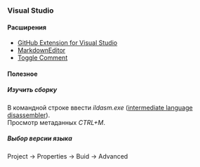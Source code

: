 ### Visual Studio

#### Расширения

* [GitHub Extension for Visual Studio](https://visualstudio.github.com/)  
* [MarkdownEditor](https://github.com/madskristensen/MarkdownEditor)
* [Toggle Comment](https://marketplace.visualstudio.com/items?itemName=munyabe.ToggleComment)

#### Полезное

##### Изучить сборку
В командной строке ввести _ildasm.exe_ ([intermediate language disassembler](https://docs.microsoft.com/ru-ru/dotnet/framework/tools/ildasm-exe-il-disassembler)).  
Просмотр метаданных _CTRL+M_.

##### Выбор версии языка

Project -> Properties -> Buid -> Advanced
